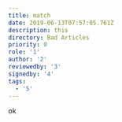```yaml
---
title: match
date: 2019-06-13T07:57:05.761Z
description: this
directory: Bad Articles
priority: 0
role: '1'
author: '2'
reviewedby: '3'
signedby: '4'
tags:
  - '5'
---
```

ok
